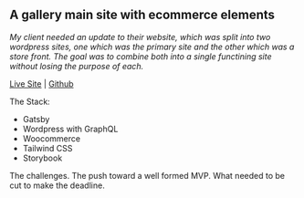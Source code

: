 ## A gallery main site with ecommerce elements

_My client needed an update to their website, which was split into two wordpress sites, one which was the primary site and the other which was a store front. The goal was to combine both into a single functining site without losing the purpose of each._

[Live Site](https://minderva-17770.web.app/) | [Github](https://github.com/dwainetrain/minderva)

The Stack:

- Gatsby
- Wordpress with GraphQL
- Woocommerce
- Tailwind CSS
- Storybook

The challenges. The push toward a well formed MVP. What needed to be cut to make the deadline.
